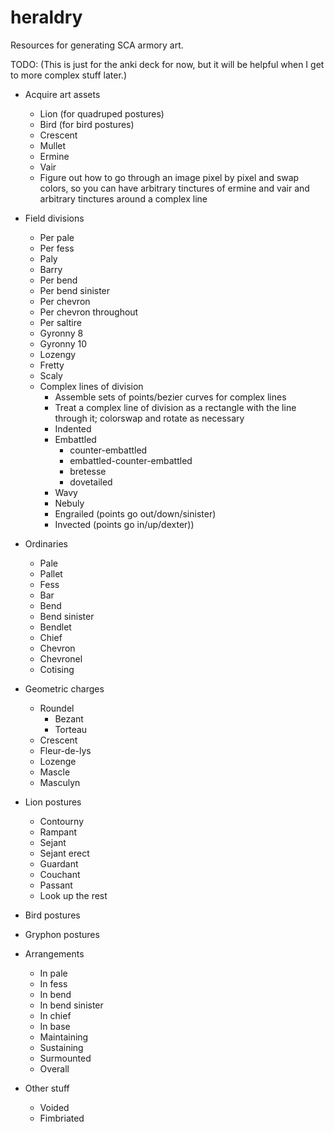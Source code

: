 # heraldry
Resources for generating SCA armory art.

TODO: (This is just for the anki deck for now, but it will be helpful when I get to more complex stuff later.)

* Acquire art assets
  * Lion (for quadruped postures)
  * Bird (for bird postures)
  * Crescent
  * Mullet
  * Ermine
  * Vair
  * Figure out how to go through an image pixel by pixel and swap colors,
    so you can have arbitrary tinctures of ermine and vair and arbitrary tinctures around a complex line

* Field divisions
  * Per pale
  * Per fess
  * Paly
  * Barry
  * Per bend
  * Per bend sinister
  * Per chevron
  * Per chevron throughout
  * Per saltire
  * Gyronny 8
  * Gyronny 10
  * Lozengy
  * Fretty
  * Scaly
  * Complex lines of division
    * Assemble sets of points/bezier curves for complex lines
    * Treat a complex line of division as a rectangle with the line through it; colorswap and rotate as necessary
    * Indented
    * Embattled
      * counter-embattled
      * embattled-counter-embattled
      * bretesse
      * dovetailed
    * Wavy
    * Nebuly
    * Engrailed (points go out/down/sinister)
    * Invected (points go in/up/dexter))

* Ordinaries
  * Pale
  * Pallet
  * Fess
  * Bar
  * Bend
  * Bend sinister
  * Bendlet
  * Chief
  * Chevron
  * Chevronel
  * Cotising

* Geometric charges
  * Roundel
    * Bezant
    * Torteau
  * Crescent
  * Fleur-de-lys
  * Lozenge
  * Mascle
  * Masculyn

* Lion postures
  * Contourny
  * Rampant
  * Sejant
  * Sejant erect
  * Guardant
  * Couchant
  * Passant
  * Look up the rest

* Bird postures

* Gryphon postures  

* Arrangements
  * In pale
  * In fess
  * In bend
  * In bend sinister
  * In chief
  * In base
  * Maintaining
  * Sustaining
  * Surmounted
  * Overall

* Other stuff
  * Voided
  * Fimbriated